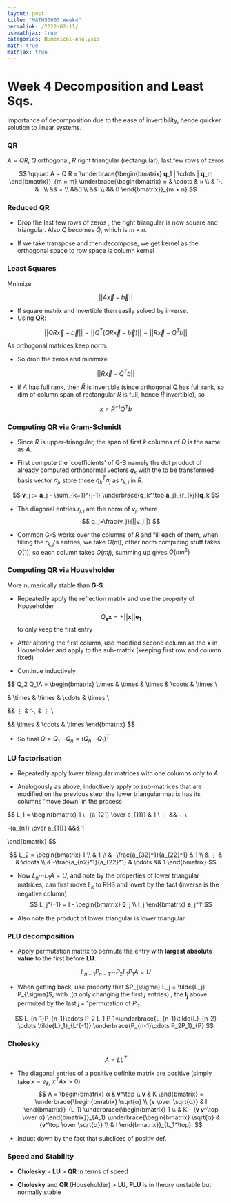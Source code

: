 ```yaml
---
layout: post
title: "MATH50003 Week4"
permalink: /2022-02-11/
usemathjax: true
categories: Numerical-Analysis
math: true
mathjax: true
---
```



# **Week 4 Decomposition and Least Sqs.**

Importance of decomposition due to the ease of invertibility, hence quicker solution to linear systems.

### **QR**  


$A=QR$, 
$Q$ orthogonal, $R$ right triangular (rectangular), last few rows of zeros  

$$  
\qquad A = Q R = \underbrace{\begin{bmatrix} 𝐪_1 | \cdots | 𝐪_m \end{bmatrix}}_{m × m}
\underbrace{\begin{bmatrix} × & \cdots & × \\ 
& ⋱ & ⋮ \\ 
&& × \\ 
&&0 \\ 
&&⋮ \\ 
&& 0 
\end{bmatrix}}_{m × n}
$$  

### **Reduced QR**  

- Drop the last few rows of zeros , the right triangular is now square and triangular. Also $Q$ becomes $\hat{Q}$, which is $m \times n$.  

- If we take transpose and then decompose, we get kernel as the orthogonal space to row space is column kernel  
  


### **Least Squares**  


Mnimize  

$$
||A \vec{x} - \vec{b}||
$$  

- If square matrix and invertible then easily solved by inverse.
- Using **QR**:  

$$
||QR\vec{x}-\vec{b}||=||Q^T(QR\vec{x}-\vec{b})||=||R\vec{x} - Q^T b||
$$  

As orthogonal matrices keep norm.   
- So drop the zeros and minimize   

$$
||\hat{R}\vec{x} - \hat{Q}^T b||
$$   

- if $A$ has full rank, then $\hat{R}$ is invertible (since orthogonal $Q$ has full rank, so dim of column span of rectangular $R$ is full, hence $\hat{R}$ invertible), so   

$$
x=\hat{R}^{-1}\hat{Q}^Tb
$$   

### **Computing QR via Gram-Schmidt**

- Since $R$ is upper-triangular,  the span of first $k$ columns of $Q$ is the same as $A$.  

- First compute the 'coefficients' of G-S namely the dot product of already computed orthonormal vectors $q_k$ with the to be transformed basis vector $a_j$, store those $q_k^Ta_j$ as $r_{k,j}$ in $R$.  

$$
𝐯_j := 𝐚_j - \sum_{k=1}^{j-1} \underbrace{𝐪_k^\top 𝐚_j}_{r_{kj}}𝐪_k
$$   

- The diagonal entries $r_{j,j}$ are the norm of $v_j$, where
$$
q_j=\frac{v_j}{||v_j||}
$$   

- Common G-S works over the columns of $R$ and fill each of them, when filling the $r_{k,j}$'s entries, we take $O(m)$, other norm computing stuff takes $O(1)$, so each column takes $O(mj)$, summing up gives $O(mn^2)$

### **Computing QR via Householder**  

More numerically stable than **G-S**.

- Repeatedly apply the reflection matrix and use the property of Householder 
$$Q_{\mathbf{x}}\mathbf{x}=\pm ||\mathbf{x}||\mathbf{e_1}$$ 
to only keep the first entry

- After altering the first column, use modified second column as the $\mathbf{x}$ in Householder and apply to the sub-matrix (keeping first row and column fixed)
  
- Continue inductively

$$
Q_2 Q_1A = \begin{bmatrix} 
\times & \times & \times & \cdots & \times \\

& \times & \times & \cdots & \times \\

 && ⋮ & ⋱ & ⋮ \\

 && \times & \cdots & \times \end{bmatrix}
 $$    

- So final $Q = Q_1 \cdots Q_n = (Q_n \cdots Q_1)^T$  

### **LU factorisation**  
- Repeatedly apply lower triangular matrices with one columns only to $A$

- Analogously as above, inductively apply to sub-matrices that are modified on the previous step; the lower triangular matrix has its columns 'move down' in the process

$$
L_1 = \begin{bmatrix} 1 \\ -{a_{21} \over a_{11}} & 1 \\ ⋮ &&⋱ \\

 -{a_{n1} \over a_{11}} &&& 1

\end{bmatrix}
$$  


$$
L_2 = \begin{bmatrix} 1 \\ 
 & 1 \\ 
& -\frac{a_{32}^1}{a_{22}^1} & 1 \\
& ⋮ & & \ddots \\
& -\frac{a_{n2}^1}{a_{22}^1} & \cdots && 1
\end{bmatrix}
$$    


- Now $L_n \cdots L_1 A = U$, and note by the properties of lower triangular matrices, can first move $L_k$ to RHS and invert by the fact
(inverse is the negative column)
$$
L_j^{-1}  = I - \begin{bmatrix} 𝟎_j \\ 𝐥_j \end{bmatrix} 𝐞_j^⊤
$$  

- Also note the product of lower triangular is lower triangular.

### **PLU decomposition**  

- Apply permutation matrix to permute the entry with **largest absolute value** to the first before **LU**.  

$$
L_{n-1}P_{n-1}\cdots P_2 L_1 P_1 A= U
$$   

- When getting back, use property that $P_{\sigma} L_j = \tilde{L_j} P_{\sigma}$, with ,($\sigma$ only changing the first $j$ entries) , the $\mathbf{l_j}$ above permuted by the last $j+1$permutation of $P_{\sigma}$.  

$$
L_{n-1}P_{n-1}\cdots P_2 L_1 P_1=\underbrace{L_{n-1}\tilde{L}_{n-2} \cdots \tilde{L}_1}_{L^{-1}} \underbrace{P_{n-1}\cdots P_2P_1}_{P}
$$  


### **Cholesky**  

$$
A=LL^T
$$  

- The diagonal entries of a positive definite matrix are positive (simply take $x=e_k$, $x^T A x >0$)
$$
A = \begin{bmatrix} α & 𝐯^\top \\
                    𝐯   & K
                    \end{bmatrix} = \underbrace{\begin{bmatrix} \sqrt{α} \\ 
                                    {𝐯 \over \sqrt{α}} & I \end{bmatrix}}_{L_1}
                                    \underbrace{\begin{bmatrix} 1  \\ & K - {𝐯 𝐯^\top \over α} \end{bmatrix}}_{A_1}
                                    \underbrace{\begin{bmatrix} \sqrt{α} & {𝐯^\top \over \sqrt{α}} \\
                                     & I \end{bmatrix}}_{L_1^\top}.
$$   

- Induct down by the fact that subslices of positiv def. 

### **Speed and Stability**  

- **Cholesky** $>$ **LU** $>$ **QR** in terms of speed

- **Cholesky** and **QR** (Householder) $>$ **LU**, **PLU** is in theory unstable but normally stable








